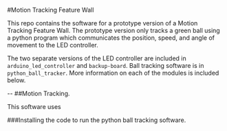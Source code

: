 #Motion Tracking Feature Wall

This repo contains the software for a prototype version of a Motion Tracking Feature Wall. The prototype version only tracks a green ball using a python program which communicates the position, speed, and angle of movement to the LED controller.

The two separate versions of the LED controller are included in ``arduino_led_controller`` and ``backup-board``. Ball tracking software is in ``python_ball_tracker``. More information on each of the modules is included below.

--
##Motion Tracking.

This software uses 

###Installing the code to run the python ball tracking software.